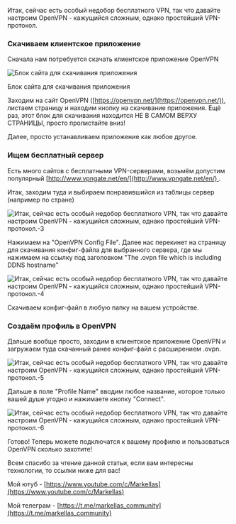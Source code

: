 Итак, сейчас есть особый недобор бесплатного VPN, так что давайте настроим OpenVPN - кажущийся сложным, однако простейший VPN-протокол.

### Скачиваем клиентское приложение

Сначала нам потребуется скачать клиентское приложение OpenVPN

![Блок сайта для скачивания приложения](https://avatars.dzeninfra.ru/get-zen_doc/5283265/pub_62976d22d9d4d8040776fa1d_62976e8cb7c8282a0f4f8c93/scale_1200)

Блок сайта для скачивания приложения

Заходим на сайт OpenVPN ([https://openvpn.net/](https://openvpn.net/)), листаем страницу и находим кнопку на скачивание приложения. Ещё раз, этот блок для скачивания находится НЕ В САМОМ ВЕРХУ СТРАНИЦЫ, просто пролистайте вниз!

Далее, просто устанавливаем приложение как любое другое.

### Ищем бесплатный сервер

Есть много сайтов с бесплатными VPN-серверами, возьмём допустим популярный [http://www.vpngate.net/en/](http://www.vpngate.net/en/) .

Итак, заходим туда и выбираем понравившийся из таблицы сервер (например по стране)

![Итак, сейчас есть особый недобор бесплатного VPN, так что давайте настроим OpenVPN - кажущийся сложным, однако простейший VPN-протокол.-3](https://avatars.dzeninfra.ru/get-zen_doc/1874110/pub_62976d22d9d4d8040776fa1d_62976ffe79a63a3de19b223a/scale_1200)

Нажимаем на "OpenVPN Config File". Далее нас перекинет на страницу для скачивания конфиг-файла для выбранного сервера, где мы нажимаем на ссылку под заголовком "The .ovpn file which is including DDNS hostname"

![Итак, сейчас есть особый недобор бесплатного VPN, так что давайте настроим OpenVPN - кажущийся сложным, однако простейший VPN-протокол.-4](https://avatars.dzeninfra.ru/get-zen_doc/5210101/pub_62976d22d9d4d8040776fa1d_629770784727940443057b3b/scale_1200)

Скачиваем конфиг-файл в любую папку на вашем устройстве.


### Создаём профиль в OpenVPN

Дальше вообще просто, заходим в клиентское приложение OpenVPN и загружаем туда скачанный ранее конфиг-файл с расширением .ovpn.

![Итак, сейчас есть особый недобор бесплатного VPN, так что давайте настроим OpenVPN - кажущийся сложным, однако простейший VPN-протокол.-5](https://avatars.dzeninfra.ru/get-zen_doc/5235782/pub_62976d22d9d4d8040776fa1d_62977158d9d4d8040780638e/scale_1200)

Дальше в поле "Profile Name" вводим любое название, которое только вашей душе угодно и нажимаете кнопку "Connect".

![Итак, сейчас есть особый недобор бесплатного VPN, так что давайте настроим OpenVPN - кажущийся сложным, однако простейший VPN-протокол.-6](https://avatars.dzeninfra.ru/get-zen_doc/1710047/pub_62976d22d9d4d8040776fa1d_629771efa7fe9714b5c12552/scale_1200)

Готово! Теперь можете подключатся к вашему профилю и пользоваться OpenVPN сколько захотите!

Всем спасибо за чтение данной статьи, если вам интересны технологии, то ссылки ниже для вас!

Мой ютуб - [https://www.youtube.com/c/Markellas](https://www.youtube.com/c/Markellas)

Мой телеграм - [https://t.me/markellas_community](https://t.me/markellas_community)